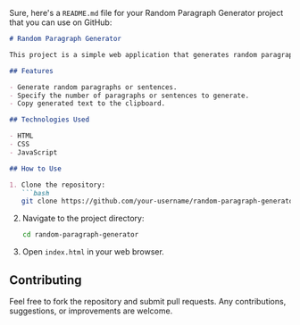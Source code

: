 Sure, here's a `README.md` file for your Random Paragraph Generator project that you can use on GitHub:

```markdown
# Random Paragraph Generator

This project is a simple web application that generates random paragraphs or sentences using the Bacon Ipsum API. It allows users to specify the number of paragraphs or sentences they want to generate and provides the option to copy the generated text to the clipboard.

## Features

- Generate random paragraphs or sentences.
- Specify the number of paragraphs or sentences to generate.
- Copy generated text to the clipboard.

## Technologies Used

- HTML
- CSS
- JavaScript

## How to Use

1. Clone the repository:
   ```bash
   git clone https://github.com/your-username/random-paragraph-generator.git
   ```

2. Navigate to the project directory:
   ```bash
   cd random-paragraph-generator
   ```

3. Open `index.html` in your web browser.


## Contributing

Feel free to fork the repository and submit pull requests. Any contributions, suggestions, or improvements are welcome.


